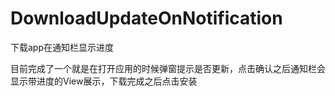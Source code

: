 # DownloadUpdateOnNotification
下载app在通知栏显示进度


目前完成了一个就是在打开应用的时候弹窗提示是否更新，点击确认之后通知栏会显示带进度的View展示，下载完成之后点击安装
